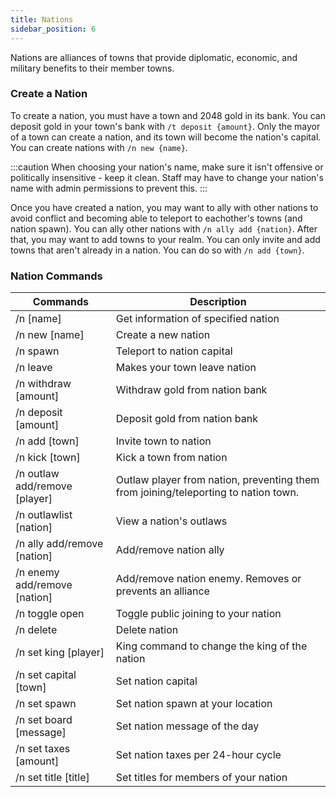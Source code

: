 ```yaml
---
title: Nations
sidebar_position: 6
---
```


Nations are alliances of towns that provide diplomatic, economic, and military benefits to their member towns.

### Create a Nation

To create a nation, you must have a town and 2048 gold in its bank. You can deposit gold in your town's bank with `/t deposit {amount}`.
Only the mayor of a town can create a nation, and its town will become the nation's capital. You can create nations with `/n new {name}`.

:::caution
When choosing your nation's name, make sure it isn't offensive or politically insensitive - keep it clean. Staff may have to change your nation's name with admin permissions to prevent this.
:::

Once you have created a nation, you may want to ally with other nations to avoid conflict and becoming able to teleport to eachother's towns (and nation spawn). You can ally other nations with `/n ally add {nation}`. After that, you may want to add towns to your realm. You can only invite and add towns that aren't already in a nation. You can do so with `/n add {town}`.

### Nation Commands

| **Commands**                  | **Description**                                                                     |
|-------------------------------|-------------------------------------------------------------------------------------|
| /n [name]                     | Get information of specified nation                                                 |
| /n new [name]                 | Create a new nation                                                                 |
| /n spawn                      | Teleport to nation capital                                                          |
| /n leave                      | Makes your town leave nation                                                        |
| /n withdraw [amount]          | Withdraw gold from nation bank                                                      |
| /n deposit [amount]           | Deposit gold from nation bank                                                       |
| /n add [town]                 | Invite town to nation                                                               |
| /n kick [town]                | Kick a town from nation                                                             |
| /n outlaw add/remove [player] | Outlaw player from nation, preventing them from joining/teleporting to nation town. |
| /n outlawlist [nation]        | View a nation's outlaws                                                             |
| /n ally add/remove [nation]   | Add/remove nation ally                                                              |
| /n enemy add/remove [nation]  | Add/remove nation enemy. Removes or prevents an alliance                            |
| /n toggle open                | Toggle public joining to your nation                                                |
| /n delete                     | Delete nation                                                                       |
| /n set king [player]          | King command to change the king of the nation                                       |
| /n set capital [town]         | Set nation capital                                                                  |
| /n set spawn                  | Set nation spawn at your location                                                   |
| /n set board [message]        | Set nation message of the day                                                       |
| /n set taxes [amount]         | Set nation taxes per 24-hour cycle                                                  |
| /n set title [title]          | Set titles for members of your nation                                               |